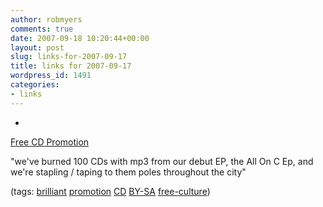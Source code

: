```yaml
---
author: robmyers
comments: true
date: 2007-09-18 10:20:44+00:00
layout: post
slug: links-for-2007-09-17
title: links for 2007-09-17
wordpress_id: 1491
categories:
- links
---
```


  

  *   


[Free CD Promotion](http://thecrafteconomy.com/blog/files/cb980615cda713b9cdfe44385db8d15e-7.html)

  


"we've burned 100 CDs with mp3 from our debut EP, the All On C Ep, and we're stapling / taping to them poles throughout the city"

  


(tags: [brilliant](http://del.icio.us/robmyers/brilliant) [promotion](http://del.icio.us/robmyers/promotion) [CD](http://del.icio.us/robmyers/CD) [BY-SA](http://del.icio.us/robmyers/BY-SA) [free-culture](http://del.icio.us/robmyers/free-culture))

  

  
  



